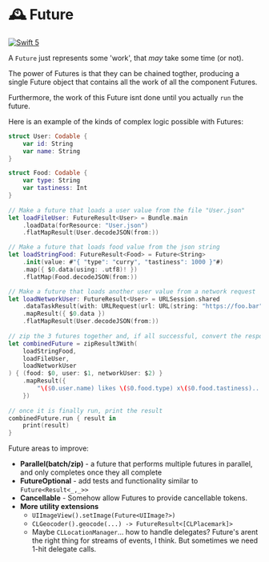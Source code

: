 # 🕰 Future

[![Swift 5](https://img.shields.io/badge/swift-5-ED523F.svg?style=flat)](https://swift.org/download/)

A `Future` just represents some 'work', that _may_ take some time (or not).

The power of Futures is that they can be chained togther, producing a single Future object that contains all the work of all the component Futures. 

Furthermore, the work of this Future isnt done until you actually `run` the future.

Here is an example of the kinds of complex logic possible with Futures:

```swift
struct User: Codable {
    var id: String
    var name: String
}

struct Food: Codable {
    var type: String
    var tastiness: Int
}
    
// Make a future that loads a user value from the file "User.json"
let loadFileUser: FutureResult<User> = Bundle.main
    .loadData(forResource: "User.json")
    .flatMapResult(User.decodeJSON(from:))

// Make a future that loads food value from the json string
let loadStringFood: FutureResult<Food> = Future<String>
    .init(value: #"{ "type": "curry", "tastiness": 1000 }"#)
    .map({ $0.data(using: .utf8)! })
    .flatMap(Food.decodeJSON(from:))

// Make a future that loads another user value from a network request
let loadNetworkUser: FutureResult<User> = URLSession.shared
    .dataTaskResult(with: URLRequest(url: URL(string: "https://foo.bar")!))
    .mapResult({ $0.data })
    .flatMapResult(User.decodeJSON(from:))
    
// zip the 3 futures together and, if all successful, convert the response into a string.
let combinedFuture = zipResult3With(
    loadStringFood,
    loadFileUser,
    loadNetworkUser
) { (food: $0, user: $1, networkUser: $2) }
    .mapResult({
        "\($0.user.name) likes \($0.food.type) x\($0.food.tastiness)... networkUser: '\($0.networkUser.name)'"
    })
    
// once it is finally run, print the result
combinedFuture.run { result in
    print(result)
} 
```


Future areas to improve:

- **Parallel(batch/zip)** - a future that performs multiple futures in parallel, and only completes once they all complete
- **FutureOptional** - add tests and functionality similar to `Future<Result<_,_>>`
- **Cancellable** - Somehow allow Futures to provide cancellable tokens.
- **More utility extensions** 
	- `UIImageView().setImage(Future<UIImage?>)`
	- `CLGeocoder().geocode(...) -> FutureResult<[CLPlacemark]>`
	- Maybe `CLLocationManager`... how to handle delegates? Future's arent the right thing for streams of events, I think. But sometimes we need 1-hit delegate calls.